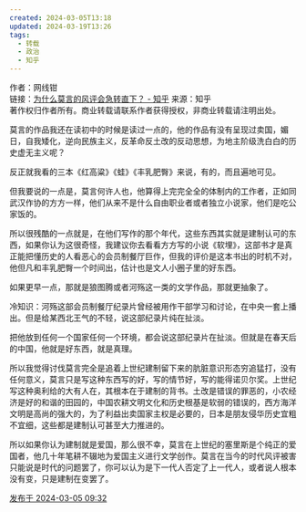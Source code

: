 ```yaml
---
created: 2024-03-05T13:18
updated: 2024-03-19T13:26
tags:
  - 转载
  - 政治
  - 知乎
---
```

作者：网线钳  
链接：[为什么莫言的风评会急转直下？ - 知乎](https://www.zhihu.com/question/550808646/answer/3418979282)
来源：知乎  
著作权归作者所有。商业转载请联系作者获得授权，非商业转载请注明出处。  
  

莫言的作品我还在读初中的时候是读过一点的，他的作品有没有呈现过卖国，媚日，自我矮化，逆向民族主义，反革命反土改的反动思想，为地主阶级洗白白的历史虚无主义呢？

反正就我看的三本《红高粱》《蛙》《丰乳肥臀》来说，有的，而且遍地可见。

但我要说的一点是，莫言何许人也，他算得上完完全全的体制内的工作者，正如同武汉作协的方方一样，他们从来不是什么自由职业者或者独立小说家，他们是吃公家饭的。

所以很残酷的一点就是，在他们写作的那个年代，这些东西其实就是建制认可的东西，如果你认为这很奇怪，我建议你去看看方方写的小说《软埋》，这部书才是真正能把懂历史的人看恶心的会员制餐厅巨作，但我的评价是这本书出的时机不对，他但凡和丰乳肥臀一个时间出，估计也是文人小圈子里的好东西。

如果更早一点，那就是狼图腾或者河殇这一类的文学作品，那就更抽象了。

冷知识：河殇这部会员制餐厅纪录片曾经被用作干部学习和讨论，在中央一套上播出。但是给某西北王气的不轻，说这部纪录片纯在扯淡。

把他放到任何一个国家任何一个环境，都会说这部纪录片在扯淡。但就是在春天后的中国，他就是好东西，就是真理。

所以我觉得讨伐莫言完全是追着上世纪建制留下来的肮脏意识形态穷追猛打，没有任何意义，莫言只是写这种东西写的好，写的情节好，写的能得诺贝尔奖。上世纪写这种奥利给的大有人在，其根本在于建制的背书。土改是错误的罪恶的，小农经济是好的和谐的田园的，中国农耕文明文化和历史根基是软弱的错误的，西方海洋文明是高尚的强大的，为了利益出卖国家主权是必要的，日本是朋友侵华历史宜粗不宜细，这些都是建制认可甚至大力推进的。

所以如果你认为建制就是爱国，那么很不幸，莫言在上世纪的塞里斯是个纯正的爱国者，他几十年笔耕不辍地为爱国主义进行文学创作。莫言在当今的时代风评被害只能说是时代的问题罢了，你可以认为是下一代人否定了上一代人，或者说人根本没有变，只是建制在变罢了。

[发布于 2024-03-05 09:32](//www.zhihu.com/question/550808646/answer/3418979282)